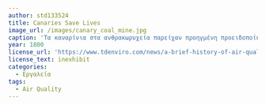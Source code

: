 ```yaml
---
author: std133524 
title: Canaries Save Lives
image_url: /images/canary_coal_mine.jpg
caption: 'Τα καναρίνια στα ανθρακωρυχεία παρείχαν προηγμένη προειδοποίηση για τοξικά αέρια. Αυτοί οι ζωντανοί, κινητοί, φορητοί αισθητήρες έσωσαν αμέτρητες ζωές ανθρακωρύχων ανιχνεύοντας υψηλές συγκεντρώσεις διοξειδίου του άνθρακα, μονοξειδίου του άνθρακα και μεθανίου. Αυτά τα μικρά πουλιά έπαιξαν σημαντικό ρόλο στην ασφάλεια της εξόρυξης και αποσύρθηκαν από την εξόρυξη στα μέσα της δεκαετίας του 1980' 
year: 1800
license_url: 'https://www.tdenviro.com/news/a-brief-history-of-air-quality-sensing/' 
license_text: inexhibit 
categories:
  - Εργαλεία 
tags:
  - Air Quality 
---
```

